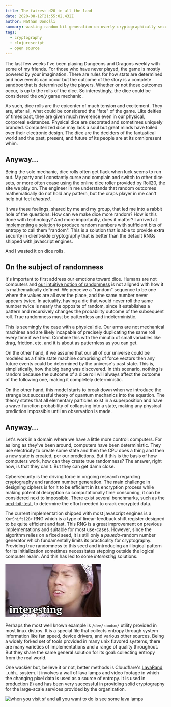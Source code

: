 ```yaml
---
title: The fairest d20 in all the land
date: 2020-08-12T21:55:02.432Z
author: Nathan Donolli
summary: wasting random bit generation on overly cryptographically secure dice
tags:
  - cryptography
  - clojurescript
  - open source
---
```

The last few weeks I've been playing Dungeons and Dragons weekly with some of my friends.  For those who have never played, the game is mostly powered by your imagination.  There are rules for how stats are determined and how events can occur but the outcome of the story is a complete sandbox that is determined by the players.  Whether or not those outcomes occur, is up to the rolls of the dice.  So interestingly, the dice could be considered the *only* game mechanic.

As such, dice rolls are the epicenter of much tension and excitement.  They are, after all, what could be considered the "fate" of the game.  Like deities of times past, they are given much reverence even in our physical, corporeal existences.  Physical dice are decorated and sometimes uniquely branded. Computerized dice may lack a soul but great minds have toiled over their electronic design.  The dice are the deciders of the fantastical world and the past, present, and future of its people are at its omnipresent whim.

## Anyway...

Being the sole mechanic, dice rolls often get flack when luck seems to run out.  My party and I constantly curse and complain and switch to other dice sets, or more often cease using the online dice roller provided by Roll20, the site we play on.  The engineer in me understands that random outcomes mathematically do not hold any pattern, but the craps player in me can't help but feel *cheated.* 

It was these feelings, shared by me and my group, that led me into a rabbit hole of the questions: How can we make dice more random?  How is this done with technology? And more importantly, does it matter? I arrived at [implementing a solution](https://github.com/ndonolli/winkler) to produce random numbers with sufficient bits of entropy to call them "random". This is a solution that is able to provide extra security in client-side cryptography that is better than the default RNGs shipped with javascript engines.

And I wasted it on dice rolls.

## On the subject of randomness

It's important to first address our emotions toward dice.  Humans are not computers and [our intuitive notion of randomness](https://www.sciencedirect.com/science/article/pii/019688589190029I) is not aligned with how it is mathematically defined.  We perceive a "random" sequence to be one where the values are all over the place, and the same number never appears twice.  In actuality, having a die that would never roll the same number twice is nearly the opposite of random, since it establishes a pattern and recursively changes the probability outcome of the subsequent roll.  True randomness must be patternless and indeterministic.

This is seemingly the case with a physical die.  Our arms are not mechanical machines and are likely incapable of precisely duplicating the same roll every time if we tried.  Combine this with the minutia of small variables like drag, friction, etc. and it is about as patternless as you can get.

On the other hand, if we assume that our all of our universe could be modeled as a finite state machine comprising of force vectors then any future events could be determined by the universe's past state.  This is, simplistically, how the big bang was discovered.  In this scenario, nothing is random because the outcome of a dice roll will always affect the outcome of the following one, making it completely deterministic.  

On the other hand, this model starts to break down when we introduce the strange but successful theory of quantum mechanics into the equation. The theory states that all elementary particles exist in a superposition and have a wave-function probability of collapsing into a state, making any physical prediction impossible until an observation is made.

## Anyway...

Let's work in a domain where we have a little more control: computers.  For as long as they've been around, computers have been deterministic.  They use electricity to create some state and then the CPU does a thing and then a new state is created, per our predictions.  But if this is the basis of how computers work, how can they create true randomness?  The answer, right now, is that they can't.  But they can get damn close.

Cybersecurity is the driving force in ongoing research regarding cryptography and random number generation. The main challenge in designing ciphers is for it to be efficient in its encryption process while making potential decryption so computationally time consuming, it can be considered next to impossible.  There exist several benchmarks, such as the [next-bit-test](https://en.wikipedia.org/wiki/Next-bit_test), to determine the effort needed to crack encrypted data.

The current implementation shipped with most javascript engines is a `XorShift128+` RNG which is a type of linear-feedback shift register designed to be quite efficient and fast.  This RNG is a great improvement on previous implementations and suitable for most use-cases.  However, since the algorithm relies on a fixed seed, it is still only a *psuedo*-random number generator which fundamentally limits its practicality for cryptography.  Providing true randomness to this seed and introducing an illogical pattern for its initialization sometimes necessitates stepping outside the logical computer realm.  And this has led to some *interesting* solutions.

![interesting](/static/img/interesting.jpeg "interesting")

Perhaps the most well known example is `/dev/random/` utility provided in most linux distros.  It is a special file that collects entropy through system information like fan speed, device drivers, and various other sources.  Being a widely forked set of tools provided in many unix flavored systems, there are many varieties of implementations and a range of quality throughout.  But they share the same general solution for its goal: collecting entropy from the real world.

One wackier but, believe it or not, better methods is Cloudflare's [](https://blog.cloudflare.com/lavarand-in-production-the-nitty-gritty-technical-details/)[LavaRand](https://blog.cloudflare.com/lavarand-in-production-the-nitty-gritty-technical-details/) ..uhh.. system.  It involves a wall of lava lamps and video footage in which the changing pixel data is used as a source of entropy.  It is used in production (!) and has been very successful in providing solid cryptography for the large-scale services provided by the organization.

![when you visit sf and all you want to do is see some lava lamps](https://blog.cloudflare.com/content/images/2017/11/lava-lamps-camera.jpg)

